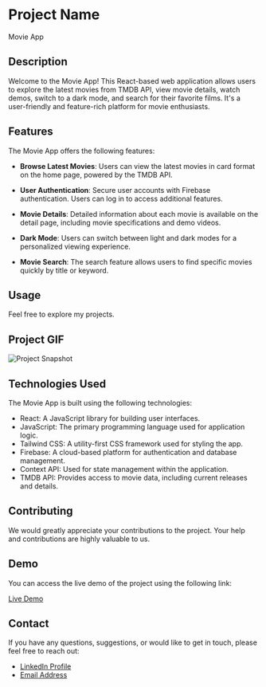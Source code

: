 # Project Name

Movie App

## Description

Welcome to the Movie App! This React-based web application allows users to explore the latest movies from TMDB API, view movie details, watch demos, switch to a dark mode, and search for their favorite films. It's a user-friendly and feature-rich platform for movie enthusiasts.

## Features

The Movie App offers the following features:

- **Browse Latest Movies**: Users can view the latest movies in card format on the home page, powered by the TMDB API.

- **User Authentication**: Secure user accounts with Firebase authentication. Users can log in to access additional features.

- **Movie Details**: Detailed information about each movie is available on the detail page, including movie specifications and demo videos.

- **Dark Mode**: Users can switch between light and dark modes for a personalized viewing experience.

- **Movie Search**: The search feature allows users to find specific movies quickly by title or keyword.

## Usage

Feel free to explore my projects.

## Project GIF

![Project Snapshot](/assets/movieapp.gif)

## Technologies Used

The Movie App is built using the following technologies:

- React: A JavaScript library for building user interfaces.
- JavaScript: The primary programming language used for application logic.
- Tailwind CSS: A utility-first CSS framework used for styling the app.
- Firebase: A cloud-based platform for authentication and database management.
- Context API: Used for state management within the application.
- TMDB API: Provides access to movie data, including current releases and details.

## Contributing

We would greatly appreciate your contributions to the project. Your help and contributions are highly valuable to us.

## Demo

You can access the live demo of the project using the following link:

[Live Demo](https://portfolio-imoguz.vercel.app/)

## Contact

If you have any questions, suggestions, or would like to get in touch, please feel free to reach out:

- [LinkedIn Profile](https://www.linkedin.com/in/im-abdullah-oguz/)
- [Email Address](mailto:imoguz0510@gmail.com)
